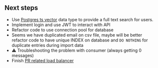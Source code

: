 ## Next steps
- Use [Postgres ts vector](https://www.postgresql.org/docs/current/datatype-textsearch.html) data type to provide a full text search for users.
- Implement login and use JWT to interact with API
- Refactor code to use connection pool for database
- Seems we have duplicated email on csv file, maybe will be better refactor code to have unique INDEX on database and `DO NOTHING` for duplicate entries during import data
- ⚠️ Troubleshooting the problem with consumer (always getting 0 messages)
- Finish [PR related load balancer](https://github.com/rdiego26/golang-users-api/pull/1)